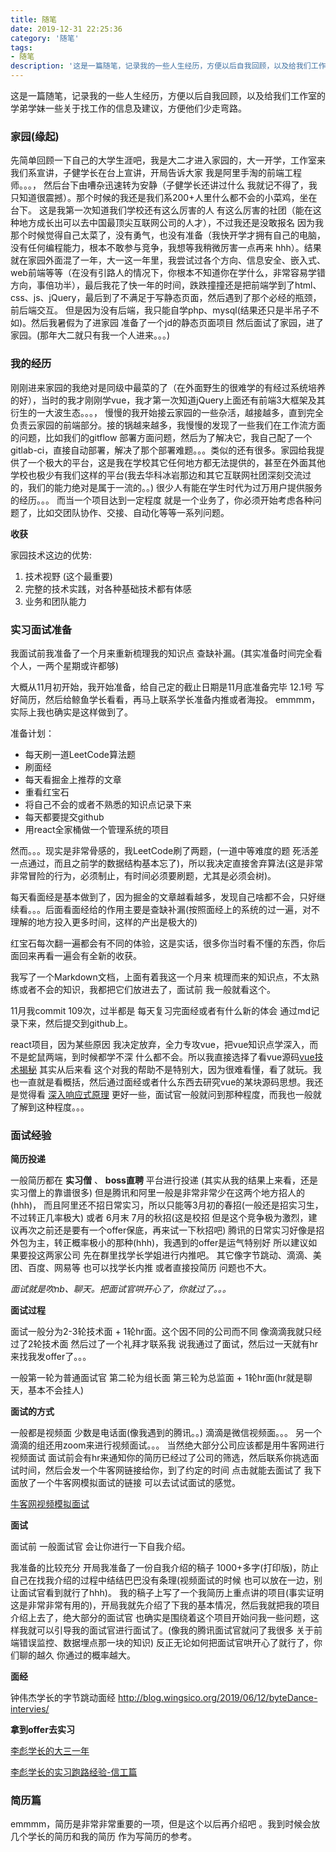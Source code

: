 ```yaml
---
title: 随笔
date: 2019-12-31 22:25:36
category: '随笔'
tags: 
- 随笔
description: '这是一篇随笔，记录我的一些人生经历，方便以后自我回顾，以及给我们工作室的学弟学妹一些关于找工作的信息及建议，方便他们少走弯路。'
---
```


这是一篇随笔，记录我的一些人生经历，方便以后自我回顾，以及给我们工作室的学弟学妹一些关于找工作的信息及建议，方便他们少走弯路。

### 家园(缘起)

先简单回顾一下自己的大学生涯吧，我是大二才进入家园的，大一开学，工作室来我们系宣讲，子健学长在台上宣讲，开局告诉大家 我是阿里手淘的前端工程师。。。， 然后台下由嘈杂迅速转为安静（子健学长还讲过什么  我就记不得了，我只知道很震撼）。那个时候的我还是我们系200+人里什么都不会的小菜鸡，坐在台下。 这是我第一次知道我们学校还有这么厉害的人 有这么厉害的社团（能在这种地方成长出可以去中国最顶尖互联网公司的人才），不过我还是没敢报名 因为我那个时候觉得自己太菜了，没有勇气，也没有准备（我快开学才拥有自己的电脑，没有任何编程能力，根本不敢参与竞争，我想等我稍微厉害一点再来 hhh）。结果就在家园外面混了一年，大一这一年里，我尝试过各个方向、信息安全、嵌入式、web前端等等（在没有引路人的情况下，你根本不知道你在学什么，非常容易学错方向，事倍功半），最后我花了快一年的时间，跌跌撞撞还是把前端学到了html、css、js、jQuery，最后到了不满足于写静态页面，然后遇到了那个必经的瓶颈，前后端交互。 但是因为没有后端，我只能自学php、mysql(结果还只是半吊子不如)。然后我暑假为了进家园 准备了一个jd的静态页面项目 然后面试了家园，进了家园。(那年大二就只有我一个人进来。。。)



### 我的经历

刚刚进来家园的我绝对是同级中最菜的了（在外面野生的很难学的有经过系统培养的好），当时的我才刚刚学vue，我才第一次知道jQuery上面还有前端3大框架及其衍生的一大波生态。。。， 慢慢的我开始接云家园的一些杂活，越接越多，直到完全负责云家园的前端部分。接的锅越来越多，我慢慢的发现了一些我们在工作流方面的问题，比如我们的gitflow 部署方面问题，然后为了解决它，我自己配了一个gitlab-ci，直接自动部署，解决了那个部署难题。。。类似的还有很多。家园给我提供了一个极大的平台，这是我在学校其它任何地方都无法提供的，甚至在外面其他学校也极少有我们这样的平台(我去华科冰岩那边和其它互联网社团深刻交流过的，我们的能力绝对是属于一流的。。)   很少人有能在学生时代为过万用户提供服务的经历。。。   而当一个项目达到一定程度 就是一个业务了，你必须开始考虑各种问题了，比如交团队协作、交接、自动化等等一系列问题。



**收获**

家园技术这边的优势: 

1. 技术视野 (这个最重要)
2. 完整的技术实践，对各种基础技术都有体感
3. 业务和团队能力





### 实习面试准备

我面试前我准备了一个月来重新梳理我的知识点 查缺补漏。(其实准备时间完全看个人，一两个星期或许都够)

 大概从11月初开始，我开始准备，给自己定的截止日期是11月底准备完毕  12.1号 写好简历，然后给鲸鱼学长看看，再马上联系学长准备内推或者海投。  emmmm，实际上我也确实是这样做到了。

准备计划：

- 每天刷一道LeetCode算法题
- 刷面经
- 每天看掘金上推荐的文章
- 重看红宝石
- 将自己不会的或者不熟悉的知识点记录下来
- 每天都要提交github
- 用react全家桶做一个管理系统的项目

然而。。。现实是非常骨感的，我LeetCode刷了两题，(一道中等难度的题 死活差一点通过，而且之前学的数据结构基本忘了)，所以我决定直接舍弃算法(这是非常非常冒险的行为，必须制止，有时间必须要刷题，尤其是必须会树)。

每天看面经是基本做到了，因为掘金的文章越看越多，发现自己啥都不会，只好继续看。。。后面看面经给的作用主要是查缺补漏(按照面经上的系统的过一遍，对不理解的地方投入更多时间，这样的产出是极大的)

红宝石每次翻一遍都会有不同的体验，这是实话，很多你当时看不懂的东西，你后面回来再看一遍会有全新的收获。

我写了一个Markdown文档，上面有着我这一个月来 梳理而来的知识点，不太熟练或者不会的知识，我都把它们放进去了，面试前 我一般就看这个。

11月我commit 109次，过半都是 每天复习完面经或者有什么新的体会 通过md记录下来，然后提交到github上。

react项目，因为某些原因 我决定放弃，全力专攻vue，把vue知识点学深入，而不是蛇鼠两端，到时候都学不深  什么都不会。所以我直接选择了看vue源码[vue技术揭秘](https://ustbhuangyi.github.io/vue-analysis/v2/prepare/)  其实从后来看  这个对我的帮助不是特别大，因为很难看懂，看了就玩。我也一直就是看概括，然后通过面经或者什么东西去研究vue的某块源码思想。我还是觉得看 [深入响应式原理](https://cn.vuejs.org/v2/guide/reactivity.html) 更好一些，面试官一般就问到那种程度，而我也一般就了解到这种程度。。。



### 面试经验

**简历投递**

一般简历都在 **实习僧** 、 **boss直聘** 平台进行投递 (其实从我的结果上来看，还是实习僧上的靠谱很多)   但是腾讯和阿里一般是非常非常少在这两个地方招人的(hhh)， 而且阿里还不招日常实习，所以只能等3月初的春招(一般还是招实习生，不过转正几率极大)  或者  6月末 7月的秋招(这是校招 但是这个竞争极为激烈，建议再次之前还是要有一个offer保底，再来试一下秋招吧)   腾讯的日常实习好像是招外包为主，转正概率极小的那种(hhh)，我遇到的offer是运气特别好  所以建议如果要投这两家公司 先在群里找学长学姐进行内推吧。  其它像字节跳动、滴滴、美团、百度、网易等  也可以找学长内推 或者直接投简历 问题也不大。



*面试就是吹nb、聊天。把面试官哄开心了，你就过了。。。*

**面试过程**

面试一般分为2-3轮技术面 + 1轮hr面。这个因不同的公司而不同  像滴滴我就只经过了2轮技术面  然后过了一个礼拜才联系我 说我通过了面试，然后过一天就有hr来找我发offer了。。。

一般第一轮为普通面试官 第二轮为组长面  第三轮为总监面  + 1轮hr面(hr就是聊天，基本不会挂人)



**面试的方式**

一般都是视频面  少数是电话面(像我遇到的腾讯。。)  滴滴是微信视频面。。。  另一个滴滴的组还用zoom来进行视频面试。。。   当然绝大部分公司应该都是用牛客网进行视频面试  面试前会有hr来通知你的简历已经过了公司的筛选，然后联系你挑选面试时间，然后会发一个牛客网链接给你，到了约定的时间 点击就能去面试了   我下面放了一个牛客网模拟面试的链接 可以去试试面试的感觉。

[牛客网视频模拟面试](https://www.nowcoder.com/interview/ai/cover?jobTagId=644&uuid=e7252a05e898451dbe6d098af3434c51)



**面试**

面试前 一般面试官 会让你进行一下自我介绍。

我准备的比较充分  开局我准备了一份自我介绍的稿子 1000+多字(打印版)，防止自己在找我介绍的过程中结结巴巴没有条理(视频面试的时候 也可以放在一边，别让面试官看到就行了hhh)。 我的稿子上写了一个我简历上重点讲的项目(事实证明这是非常非常有用的)，开局我就先介绍了下我的基本情况，然后我就把我的项目介绍上去了，绝大部分的面试官 也确实是围绕着这个项目开始问我一些问题，这样我就可以引导我的面试官进行面试了。(像我的腾讯面试官就问了我很多 关于前端错误监控、数据埋点那一块的知识)  反正无论如何把面试官哄开心了就行了，你们聊的越久  你通过的概率越大。



**面经**

钟伟杰学长的字节跳动面经
http://blog.wingsico.org/2019/06/12/byteDance-intervies/



**拿到offer去实习**

[李彪学长的大三一年](http://libx.fun/2019/06/30/Junior/)

[李彪学长的实习跑路经验-信工篇](http://libx.fun/2019/06/02/internship/)



### 简历篇

emmmm，简历是非常非常重要的一项，但是这个以后再介绍吧 。我到时候会放几个学长的简历和我的简历 作为写简历的参考。